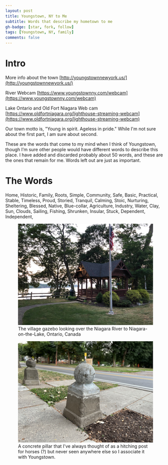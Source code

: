 ```yaml
---
layout: post
title: Youngstown, NY to Me
subtitle: Words that describe my hometown to me
gh-badge: [star, fork, follow]
tags: [Youngstown, NY, family]
comments: false
---
```


# Intro 

More info about the town [http://youngstownnewyork.us/](http://youngstownnewyork.us/)

River Webcam [https://www.youngstownny.com/webcam](https://www.youngstownny.com/webcam)

Lake Ontario and Old Fort Niagara Web cam [https://www.oldfortniagara.org/lighthouse-streaming-webcam](https://www.oldfortniagara.org/lighthouse-streaming-webcam)

Our town motto is, "Young in spirit. Ageless in pride." While I'm not sure about the first part, I am sure about second.

These are the words that come to my mind when I think of Youngstown, though I’m sure other people would have different words to describe this place. I have added and discarded probably about 50 words, and these are the ones that remain for me. Words left out are just as important.

# The Words

Home, Historic, Family, Roots, Simple, Community, Safe, Basic, Practical, Stable, Timeless, Proud, Storied, Tranquil, Calming, Stoic, Nurturing, Sheltering, Blessed, Native, Blue-collar, Agriculture, Industry, Water, Clay, Sun, Clouds, Sailing, Fishing,  Shrunken, Insular, Stuck, Dependent, Independent,

<figure>
    <img src="/assets/uploads/YNYgazebo.jpg"
         alt="Gazebo, Youngstown, NY" width="600">
    <figcaption>The village gazebo looking over the Niagara River to Niagara-on-the-Lake, Ontario, Canada</figcaption>
</figure>

<figure>
    <img src="/assets/uploads/pillar1.jpg"
         alt="stone, pillar, Youngstown, NY" width="600">
    <figcaption>A concrete pillar that I've always thought of as a hitching post for horses (?) but never seen anywhere else so I associate it with Youngstown.</figcaption>
</figure>